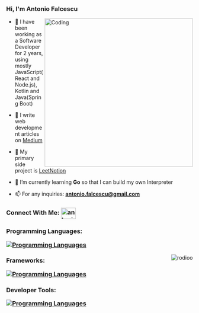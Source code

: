 <h3 align="left">Hi, I'm Antonio Falcescu</h3>

<img align="right" alt="Coding" width="400" src="https://cdn.dribbble.com/users/330915/screenshots/3587000/10_coding_dribbble.gif">

- 💼 I have been working as a Software Developer for 2 years, using mostly JavaScript(React and Node.js), Kotlin and Java(Spring Boot)

- 📝 I write web development articles on [Medium](https://medium.com/@antonio.falcescu)

- 🔭 My primary side project is [LeetNotion](https://github.com/Rodioo/leetnotion-backend)

- 🌱 I’m currently learning **Go** so that I can build my own Interpreter

- 📫 For any inquiries: **antonio.falcescu@gmail.com**

<h3 align="left">
  Connect With Me:
  <a href="https://linkedin.com/in/antonio-falcescu" target="blank">
    <img align="center" 
      src="https://raw.githubusercontent.com/rahuldkjain/github-profile-readme-generator/master/src/images/icons/Social/linked-in-alt.svg" 
      alt="antonio-falcescu"
      height="30" width="40"       
    />
  </a>
</h3>

<h3 align="left">
  Programming Languages:

  [![Programming Languages](https://skillicons.dev/icons?i=kotlin,java,js,ts,swift,mysql,mongodb)]()

</h3>

<img align="right" src="https://github-readme-stats.vercel.app/api/top-langs?username=rodioo&show_icons=true&locale=en&layout=compact" alt="rodioo" />

<h3 align="left">
  Frameworks:

  [![Programming Languages](https://skillicons.dev/icons?i=react,nodejs,spring,tailwind,jest,threejs)]()

</h3>

<h3 align="left">
  Developer Tools:

  [![Programming Languages](https://skillicons.dev/icons?i=git,docker)]()

</h3>




